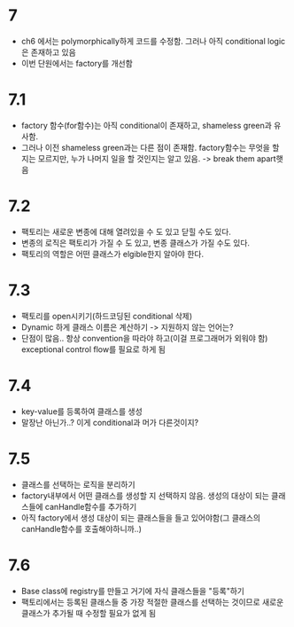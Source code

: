 # 7

- ch6 에서는 polymorphically하게 코드를 수정함. 그러나 아직 conditional logic은 존재하고 있음
- 이번 단원에서는 factory를 개선함

# 7.1

- factory 함수(for함수)는 아직 conditional이 존재하고, shameless green과 유사함.
- 그러나 이전 shameless green과는 다른 점이 존재함. factory함수는 무엇을 할 지는 모르지만, 누가 나머지 일을 할 것인지는 알고 있음. -> break them apart햇음

# 7.2

- 팩토리는 새로운 변종에 대해 열려있을 수 도 있고 닫힐 수도 있다.
- 변종의 로직은 팩토리가 가질 수 도 있고, 변종 클래스가 가질 수도 있다.
- 팩토리의 역할은 어떤 클래스가 elgible한지 알아야 한다.

# 7.3

- 팩토리를 open시키기(하드코딩된 conditional 삭제)
- Dynamic 하게 클래스 이름은 계산하기 -> 지원하지 않는 언어는?
- 단점이 많음.. 항상 convention을 따라야 하고(이걸 프로그래머가 외워야 함) exceptional control flow를 필요로 하게 됨

# 7.4

- key-value를 등록하여 클래스를 생성
- 말장난 아닌가..? 이게 conditional과 머가 다른것이지?

# 7.5

- 클래스를 선택하는 로직을 분리하기
- factory내부에서 어떤 클래스를 생성할 지 선택하지 않음. 생성의 대상이 되는 클래스들에 canHandle함수를 추가하기
- 아직 factory에서 생성 대상이 되는 클래스들을 들고 있어야함(그 클래스의 canHandle함수를 호출해야하니까..)

# 7.6

- Base class에 registry를 만들고 거기에 자식 클래스들을 "등록"하기
- 팩토리에서는 등록된 클래스들 중 가장 적절한 클래스를 선택하는 것이므로 새로운 클래스가 추가될 때 수정할 필요가 없게 됨
